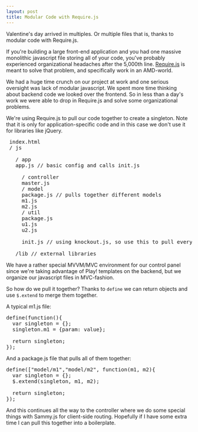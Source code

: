 ```yaml
---
layout: post
title: Modular Code with Require.js
---
```


Valentine's day arrived in multiples. Or multiple files that is, thanks to modular code with Require.js.

If you're building a large front-end application and you had one massive monolithic javascript file storing all of your code, you've probably experienced organizational headaches after the 5,000th line. [Require.js](http://requirejs.org) is meant to solve that problem, and specifically work in an AMD-world.

We had a huge time crunch on our project at work and one serious oversight was lack of modular javascript. We spent more time thinking about backend code we looked over the frontend. So in less than a day's work we were able to drop in Require.js and solve some organizational problems.

We're using Require.js to pull our code together to create a singleton. Note that it is only for application-specific code and in this case we don't use it for libraries like jQuery.

<pre>
 index.html
 / js
 
   / app
   app.js // basic config and calls init.js
   
     / controller
     master.js
     / model
     package.js // pulls together different models
     m1.js
     m2.js
     / util
     package.js
     u1.js
     u2.js
     
     init.js // using knockout.js, so use this to pull everything together and bind
     
   /lib // external libraries
</pre>

We have a rather special MVVM/MVC environment for our control panel since we're taking advantage of Play! templates on the backend, but we organize our javascript files in MVC-fashion.

So how do we pull it together? Thanks to <code>define</code> we can return objects and use <code>$.extend</code> to merge them together.

A typical m1.js file:

<pre>
define(function(){
  var singleton = {};
  singleton.m1 = {param: value};
  
  return singleton;
});
</pre>

And a package.js file that pulls all of them together:

<pre>
define(["model/m1","model/m2", function(m1, m2){
  var singleton = {};
  $.extend(singleton, m1, m2);
  
  return singleton;
});
</pre>

And this continues all the way to the controller where we do some special things with Sammy.js for client-side routing. Hopefully if I have some extra time I can pull this together into a boilerplate.